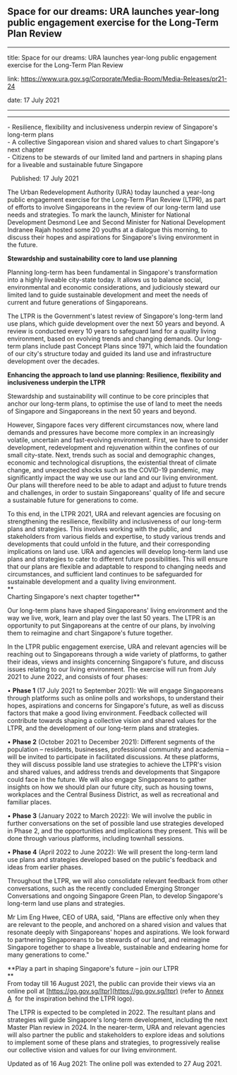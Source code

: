 ## Space for our dreams: URA launches year-long public engagement exercise for the Long-Term Plan Review
---
title: Space for our dreams: URA launches year-long public engagement exercise for the Long-Term Plan Review

link: https://www.ura.gov.sg/Corporate/Media-Room/Media-Releases/pr21-24

date: 17 July 2021

---

-----------------------------------------------------------------------------------------------------

  
\- Resilience, flexibility and inclusiveness underpin review of Singapore's long-term plans  
\- A collective Singaporean vision and shared values to chart Singapore's next chapter  
\- Citizens to be stewards of our limited land and partners in shaping plans for a liveable and sustainable future Singapore  

  Published: 17 July 2021

The Urban Redevelopment Authority (URA) today launched a year-long public engagement exercise for the Long-Term Plan Review (LTPR), as part of efforts to involve Singaporeans in the review of our long-term land use needs and strategies. To mark the launch, Minister for National Development Desmond Lee and Second Minister for National Development Indranee Rajah hosted some 20 youths at a dialogue this morning, to discuss their hopes and aspirations for Singapore's living environment in the future.  
  
**Stewardship and sustainability core to land use planning**  
  
Planning long-term has been fundamental in Singapore's transformation into a highly liveable city-state today. It allows us to balance social, environmental and economic considerations, and judiciously steward our limited land to guide sustainable development and meet the needs of current and future generations of Singaporeans.  
  
The LTPR is the Government's latest review of Singapore's long-term land use plans, which guide development over the next 50 years and beyond. A review is conducted every 10 years to safeguard land for a quality living environment, based on evolving trends and changing demands. Our long-term plans include past Concept Plans since 1971, which laid the foundation of our city's structure today and guided its land use and infrastructure development over the decades.  
  
**Enhancing the approach to land use planning: Resilience, flexibility and inclusiveness underpin the LTPR**  
  
Stewardship and sustainability will continue to be core principles that anchor our long-term plans, to optimise the use of land to meet the needs of Singapore and Singaporeans in the next 50 years and beyond.  
  
However, Singapore faces very different circumstances now, where land demands and pressures have become more complex in an increasingly volatile, uncertain and fast-evolving environment. First, we have to consider development, redevelopment and rejuvenation within the confines of our small city-state. Next, trends such as social and demographic changes, economic and technological disruptions, the existential threat of climate change, and unexpected shocks such as the COVID-19 pandemic, may significantly impact the way we use our land and our living environment. Our plans will therefore need to be able to adapt and adjust to future trends and challenges, in order to sustain Singaporeans' quality of life and secure a sustainable future for generations to come.  
  
To this end, in the LTPR 2021, URA and relevant agencies are focusing on strengthening the resilience, flexibility and inclusiveness of our long-term plans and strategies. This involves working with the public, and stakeholders from various fields and expertise, to study various trends and developments that could unfold in the future, and their corresponding implications on land use. URA and agencies will develop long-term land use plans and strategies to cater to different future possibilities. This will ensure that our plans are flexible and adaptable to respond to changing needs and circumstances, and sufficient land continues to be safeguarded for sustainable development and a quality living environment.  
**  
Charting Singapore's next chapter together**  
  
Our long-term plans have shaped Singaporeans' living environment and the way we live, work, learn and play over the last 50 years. The LTPR is an opportunity to put Singaporeans at the centre of our plans, by involving them to reimagine and chart Singapore's future together.  
  
In the LTPR public engagement exercise, URA and relevant agencies will be reaching out to Singaporeans through a wide variety of platforms, to gather their ideas, views and insights concerning Singapore's future, and discuss issues relating to our living environment. The exercise will run from July 2021 to June 2022, and consists of four phases:

• **Phase 1** (17 July 2021 to September 2021): We will engage Singaporeans through platforms such as online polls and workshops, to understand their hopes, aspirations and concerns for Singapore's future, as well as discuss factors that make a good living environment. Feedback collected will contribute towards shaping a collective vision and shared values for the LTPR, and the development of our long-term plans and strategies.  
  
• **Phase 2** (October 2021 to December 2021): Different segments of the population – residents, businesses, professional community and academia – will be invited to participate in facilitated discussions. At these platforms, they will discuss possible land use strategies to achieve the LTPR's vision and shared values, and address trends and developments that Singapore could face in the future. We will also engage Singaporeans to gather insights on how we should plan our future city, such as housing towns, workplaces and the Central Business District, as well as recreational and familiar places.   
  
• **Phase 3** (January 2022 to March 2022): We will involve the public in further conversations on the set of possible land use strategies developed in Phase 2, and the opportunities and implications they present. This will be done through various platforms, including townhall sessions.  
  
• **Phase 4** (April 2022 to June 2022): We will present the long-term land use plans and strategies developed based on the public's feedback and ideas from earlier phases.   
  
Throughout the LTPR, we will also consolidate relevant feedback from other conversations, such as the recently concluded Emerging Stronger Conversations and ongoing Singapore Green Plan, to develop Singapore's long-term land use plans and strategies.  
  
Mr Lim Eng Hwee, CEO of URA, said, "Plans are effective only when they are relevant to the people, and anchored on a shared vision and values that resonate deeply with Singaporeans' hopes and aspirations. We look forward to partnering Singaporeans to be stewards of our land, and reimagine Singapore together to shape a liveable, sustainable and endearing home for many generations to come."  
  
**Play a part in shaping Singapore's future – join our LTPR  
**  
From today till 16 August 2021, the public can provide their views via an online poll at [https://go.gov.sg/ltpr](https://go.gov.sg/ltpr) (refer to [Annex A](https://www.ura.gov.sg/-/media/Corporate/Media-Room/2021/Jul/pr21-24a.pdf)[](http://)  for the inspiration behind the LTPR logo).  
  
The LTPR is expected to be completed in 2022. The resultant plans and strategies will guide Singapore's long-term development, including the next Master Plan review in 2024. In the nearer-term, URA and relevant agencies will also partner the public and stakeholders to explore ideas and solutions to implement some of these plans and strategies, to progressively realise our collective vision and values for our living environment.

Updated as of 16 Aug 2021: The online poll was extended to 27 Aug 2021.